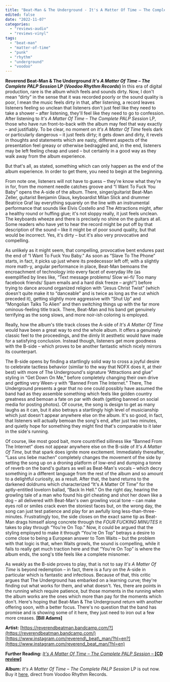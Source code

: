 ```yaml
---
title: "Beat-Man & The Underground - It's A Matter Of Time – The Complete PALP Session LP"
edited: false
date: "2022-11-07"
categories:
  - "reviews-audio"
  - "reviews-vinyl"
tags:
  - "beat-man"
  - "matter-of-time"
  - "punk"
  - "rhythm"
  - "underground"
  - "voodoo"
---
```


**Reverend Beat-Man & The Underground** **_It's A Matter Of Time – The Complete PALP Session_ LP** **(_Voodoo Rhythm Records_)** In this era of digital production, rare is the album which feels and sounds dirty. Now, I don't mean “dirty” in the sense that it was recorded poorly or the sound quality is poor, I mean the music feels dirty in that, after listening, a record leaves listeners feeling so unclean that listeners don't just feel like they need to take a shower – after listening, they'll feel like they need to go to confession. After listening to _It's A Matter Of Time – The Complete PALP Session_ LP, those who have run front-to-back with the album may feel that way exactly – and justifiably. To be clear, no moment on _It's A Matter Of Time_ feels dark or particularly dangerous – it just feels dirty; it gets down and dirty, it revels in thoughts and statements which are nasty, different aspects of the presentation feel greasy or otherwise bedraggled and, in the end, listeners may be left feeling cheap and used – but certainly in a good way as they walk away from the album experience.

But that's all, as stated, something which can only happen as the end of the album experience. In order to get there, you need to begin at the beginning.

From note one, listeners will not have to guess – they're know what they're in for, from the moment needle catches groove and “I Want To Fuck You Baby” opens the A-side of the album. There, singer/guitarist Beat-Man Zeller, guitarist Benjamin Glaus, keyboardist Milan Slick and drummer Beatrice Graf lay everything squarely on the line with an instrumental performance that sounds like Elvis Costello and The Attractions might, after a healthy round or huffing glue; it's not sloppy really, it just feels unclean. The keyboards wheeze and there is precisely no shine on the guitars at all. Some readers who have yet to hear the record might be put off by that description of the sound – like it might be of poor sound quality, but that would be incorrect. Yes, it's dirty – but it's also very provocative and compelling.

As unlikely as it might seem, that compelling, provocative bent endures past the end of “I Want To Fuck You Baby.” As soon as “Slave To The Phone” starts, in fact, it picks up just where its predecessor left off; with a slightly more math-y, angular performance in place, Beat-Man bemoans the encroachment of technology into every facet of everyday life (as exemplified by lines like, “Text message problems/ Slow wi-fi/ Too many facebook friends/ Spam emails and a hard disk freeze – argh!”) before trying to dance around organized religion with “Jesus Christ Twist” (which doesn't quite make it to “danceable” and is twice as long as the cut which preceded it), getting slightly more aggressive with “Shut Up” and “Mongolian Talks To Alien” and then switching things up with the far more ominous-feeling title track. There, Beat-Man and his band get genuinely terrifying as the song slows, and more noir-ish coloring is employed.

Really, how the album's title track closes the A-side of _It's A Matter Of Time_ would have been a great way to end the whole album. It offers a genuinely classic feel to the proceedings, and the dimly lit aesthetic would have made for a satisfying conclusion. Instead though, listeners get more goodness with the B-side – which proves to be another fantastic which nicely mirrors its counterpart.

The B-side opens by finding a startlingly solid way to cross a joyful desire to celebrate tactless behavior (similar to the way that NOFX does it, at their best) with more of The Underground's signature “Attractions and glue” styling in “Get Down On Me,” before completely changing their own drive and getting very Ween-y with “Banned From The Internet.” There, The Underground presents a gear that no one could possibly have assumed the band had as they assemble something which feels like golden country greatness and bemoan a fate on par with death (getting banned on social media for posting photos). Of course, the song is design to get as many laughs as it can, but it also betrays a startlingly high level of musicianship which just doesn't appear anywhere else on the album. It's so good, in fact, that listeners will actually bemoan the song's end, after just two minutes, and quietly hope for something they might find that's comparable to it later in the side's running.

Of course, like most good bait, more countrified silliness like “Banned From The Internet” does not appear anywhere else on the B-side of _It's A Matter Of Time_, but that spark does ignite more excitement. Immediately thereafter, “Lass uns liebe machen” completely changes the movement of the side by setting the song up on a droning platform of low-end and dumping a tonne of reverb on the band's guitars as well as Beat-Man's vocals – which decry something in a different language from the rest of the album and so amount to a delightful curiosity, as a result. After that, the band returns to the darkened doldrums which characterized “It's A Matter Of Time” for the aptly-entitled lovelorn ballad, “Back In Hell.” On the right day, hearing the growling tale of a man who found his girl cheating and shot her down like a dog – all delivered with Beat-Man's own growling vocal tone – can make eyes roll or smiles crack even the stoniest faces but, on the wrong day, the song can just test patience and play for an awfully long less-than-three-minutes. Frustratingly too, the side closes on the exact same tip as Beat-Man drags himself along concrete through the _FOUR FUCKING MINUTES_ it takes to play through “You're On Top.” Now, it could be argued that the styling employed to make it through “You're On Top” betrays a desire to come close to being a European answer to Tom Waits – but the problem with that logic is that, when Waits growls, the sound is compelling, while it fails to really get much traction here and that “You're On Top” is where the album ends, the song's title feels like a complete misnomer.

As weakly as the B-side proves to play, that is not to say _It's A Matter Of Time_ is beyond redemption – in fact, there is a fury on the A-side in particular which is fantastic and infectious. Because of that, this critic argues that The Underground has embarked on a learning curve; they're finding out what works for them, and what doesn't. Yes, there are points in the running which require patience, but those moments in the running when the album works are the ones which more than pay for the moments which don't. Here's hoping that Beat-Man & The Underground return with another offering soon, with a better focus. There's no question that the band has promise and is showing some of it here, they just need to iron out a few more creases. **\[Bill Adams\]**

**Artist:** [https://reverendbeatman.bandcamp.com/?](https://reverendbeatman.bandcamp.com/) [https://www.instagram.com/reverend\_beat\_man/?hl=en?](https://www.instagram.com/reverend_beat_man/?hl=en)

**Further Reading:** [_It's A Matter Of Time – The Complete PALP Session_ – **\[CD review\]**](https://groundcontrolmag.com/16146-2/)

**Album:** _It's A Matter Of Time – The Complete PALP Session_ LP is out now. Buy it [here](https://voodoorhythm.myshopify.com/collections/news/products/news-reverend-beat-man-and-the-underground-its-a-matter-of-time-the-complete-palp-session-vrcd130-vr12130), direct from Voodoo Rhythm Records.
